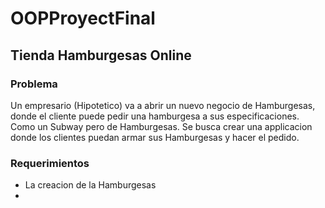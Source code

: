 # OOPProyectFinal
## Tienda Hamburgesas Online
### Problema
Un empresario (Hipotetico) va a abrir un nuevo negocio de Hamburgesas, donde el cliente puede pedir una hamburgesa a sus especificaciones. Como un Subway pero de Hamburgesas. Se busca crear una applicacion donde los clientes puedan armar sus Hamburgesas y hacer el pedido.
### Requerimientos
- La creacion de la Hamburgesas
- 
